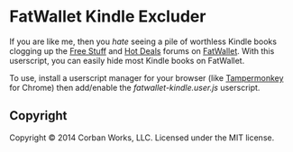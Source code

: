 # FatWallet Kindle Excluder

If you are like me, then you *hate* seeing a pile of worthless Kindle books clogging up the [Free Stuff](http://www.fatwallet.com/forums/free-stuff/?referral=zulugrid) and [Hot Deals](http://www.fatwallet.com/forums/hot-deals/?referral=zulugrid) forums on [FatWallet](http://www.fatwallet.com/?referral=zulugrid). With this userscript, you can easily hide most Kindle books on FatWallet.

To use, install a userscript manager for your browser (like [Tampermonkey](http://tampermonkey.net/) for Chrome) then add/enable the *fatwallet-kindle.user.js* userscript.

## Copyright

Copyright &copy; 2014 Corban Works, LLC. Licensed under the MIT license.
